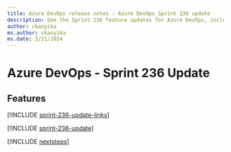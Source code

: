 ```yaml
---
title: Azure DevOps release notes - Azure DevOps Sprint 236 update
description: See the Sprint 236 feature updates for Azure DevOps, including next steps.
author: ckanyika
ms.author: ckanyika
ms.date: 3/21/2024
---
```


# Azure DevOps - Sprint 236 Update

## Features

[!INCLUDE [sprint-236-update-links](../includes/general/sprint-236-update-links.md)]

[!INCLUDE [sprint-236-update](../includes/general/sprint-236-update.md)]

[!INCLUDE [nextsteps](../includes/nextsteps.md)]
